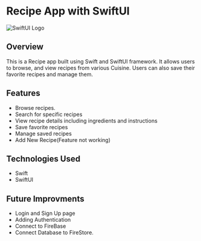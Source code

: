 # Recipe App with SwiftUI

![SwiftUI Logo](https://swift.org/assets/images/swiftui/swiftui-512x512.png)

## Overview

This is a Recipe app built using Swift and SwiftUI framework. It allows users to browse, and view recipes from various Cuisine. Users can also save their favorite recipes and manage them.

## Features

- Browse recipes.
- Search for specific recipes
- View recipe details including ingredients and instructions
- Save favorite recipes
- Manage saved recipes
- Add New Recipe(Feature not working)

## Technologies Used
- Swift
- SwiftUI

## Future Improvments 
- Login and Sign Up page
- Adding Authentication
- Connect to FireBase
- Connect Database to FireStore.
